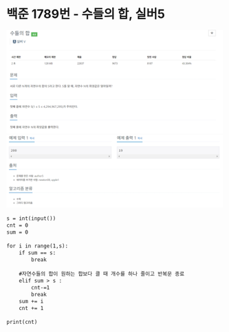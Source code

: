 # 백준 1789번 - 수들의 합, 실버5

![image](./image/1789_1.png)
![image](./image/1789_2.png)

```
s = int(input())
cnt = 0
sum = 0

for i in range(1,s):
    if sum == s:
        break
    
    #자연수들의 합이 원하는 합보다 클 때 개수를 하나 줄이고 반복문 종료
    elif sum > s :
        cnt-=1
        break
    sum += i
    cnt += 1

print(cnt)

```
